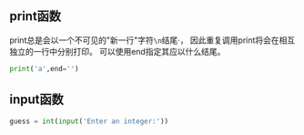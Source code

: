 ## print函数
print总是会以一个不可见的"新一行"字符``\n``结尾·，
因此重复调用print将会在相互独立的一行中分别打印。
可以使用end指定其应以什么结尾。
```python
print('a',end='')
```

## input函数
```python
guess = int(input('Enter an integer:'))
```
